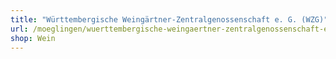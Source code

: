 ```yaml
---
title: "Württembergische Weingärtner-Zentralgenossenschaft e. G. (WZG)"
url: /moeglingen/wuerttembergische-weingaertner-zentralgenossenschaft-e-g-wzg/
shop: Wein
---
```

